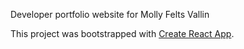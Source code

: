 Developer portfolio website for Molly Felts Vallin

This project was bootstrapped with [Create React App](https://github.com/facebook/create-react-app).
